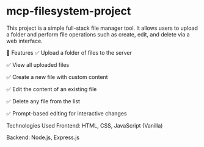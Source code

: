 # mcp-filesystem-project

This project is a simple full-stack file manager tool.
It allows users to upload a folder and perform file operations such as create, edit, and delete via a web interface.

🚀 Features
✅ Upload a folder of files to the server

✅ View all uploaded files

✅ Create a new file with custom content

✅ Edit the content of an existing file

✅ Delete any file from the list

✅ Prompt-based editing for interactive changes

Technologies Used
Frontend: HTML, CSS, JavaScript (Vanilla)

Backend: Node.js, Express.js


